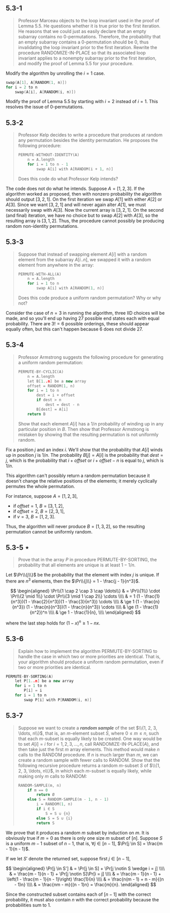 ## 5.3-1

> Professor Marceau objects to the loop invariant used in the proof of Lemma 5.5. He questions whether it is true prior to the first iteration. He reasons that we could just as easily declare that an empty subarray contains no $0$-permutations. Therefore, the probability that an empty subarray contains a $0$-permutation should be $0$, thus invalidating the loop invariant prior to the first iteration. Rewrite the procedure $\text{RANDOMIZE-IN-PLACE}$ so that its associated loop invariant applies to a nonempty subarray prior to the first iteration, and modify the proof of Lemma 5.5 for your procedure.

Modify the algorithm by unrolling the $i = 1$ case.

```cpp
swap(A[1], A[RANDOM(1, n)])
for i = 2 to n
    swap(A[i], A[RANDOM(i, n)])
```

Modify the proof of Lemma 5.5 by starting with $i = 2$ instead of $i = 1$. This resolves the issue of $0$-permutations.

## 5.3-2

> Professor Kelp decides to write a procedure that produces at random any permutation besides the identity permutation. He proposes the following procedure:
>
> ```cpp
> PERMUTE-WITHOUT-IDENTITY(A)
>     n = A.length
>     for i = 1 to n - 1
>         swap A[i] with A[RANDOM(i + 1, n)]
> ```
>
> Does this code do what Professor Kelp intends?

The code does not do what he intends. Suppose $A = [1, 2, 3]$. If the algorithm worked as proposed, then with nonzero probability the algorithm should output $[3, 2, 1]$. On the first iteration we swap $A[1]$ with either $A[2]$ or $A[3]$. Since we want $[3, 2, 1]$ and will never again alter $A[1]$, we must necessarily swap with $A[3]$. Now the current array is $[3, 2, 1]$. On the second (and final) iteration, we have no choice but to swap $A[2]$ with $A[3]$, so the resulting array is $[3, 1, 2]$. Thus, the procedure cannot possibly be producing random non-identity permutations.

## 5.3-3

> Suppose that instead of swapping element $A[i]$ with a random element from the subarray $A[i..n]$, we swapped it with a random element from anywhere in the array:
>
> ```cpp
> PERMUTE-WITH-ALL(A)
>     n = A.length
>     for i = 1 to n
>         swap A[i] with A[RANDOM(1, n)]
> ```
>
> Does this code produce a uniform random permutation? Why or why not?

Consider the case of $n = 3$ in running the algorithm, three IID choices will be made, and so you'll end up having $27$ possible end states each with equal probability. There are $3! = 6$ possible orderings, these should appear equally often, but this can't happen because $6$ does not divide $27$.

## 5.3-4

> Professor Armstrong suggests the following procedure for generating a uniform random permutation:
>
> ```cpp
> PERMUTE-BY-CYCLIC(A)
>     n = A.length
>     let B[1..n] be a new array
>     offset = RANDOM(1, n)
>     for i = 1 to n
>         dest = i + offset
>         if dest > n
>             dest = dest - n
>         B[dest] = A[i]
>     return B
> ```
>
> Show that each element $A[i]$ has a $1 / n$ probability of winding up in any particular position in $B$. Then show that Professor Armstrong is mistaken by showing that the resulting permutation is not uniformly random.

Fix a position $j$ and an index $i$. We'll show that the probability that $A[i]$ winds up in position $j$ is $1 / n$. The probability $B[j] = A[i]$ is the probability that $dest = j$, which is the probability that $i + offset$ or $i + offset − n$ is equal to $j$, which is $1 / n$.

This algorithm can't possibly return a random permutation because it doesn't change the relative positions of the elements; it merely cyclically permutes the whole permutation.

For instance, suppose $A = [1, 2, 3]$,

- if $offset = 1$, $B = [3, 1, 2]$,
- if $offset = 2$, $B = [2, 3, 1]$,
- if $v = 3$, $B = [1, 2, 3]$.

Thus, the algorithm will never produce $B = [1, 3, 2]$, so the resulting permutation cannot be uniformly random.

## 5.3-5 $\star$

> Prove that in the array $P$ in procedure $\text{PERMUTE-BY-SORTING}$, the probability that all elements are unique is at least $1 - 1 / n$.

Let $\Pr\\{j\\}$ be the probability that the element with index $j$ is unique. If there are $n^3$ elements, then the $\Pr\\{j\\} = 1 - \frac{j - 1}{n^3}$.

$$
\begin{aligned}
\Pr\\{1 \cap 2 \cap 3 \cap \ldots\\}
    & =   \Pr\\{1\\} \cdot \Pr\\{2 \mid 1\\} \cdot \Pr\\{3 \mid 1 \cap 2\\} \cdots \\\\
    & =   1 (1 - \frac{1}{n^3})(1 - \frac{2}{n^3})(1 - \frac{3}{n^3}) \cdots \\\\
    & \ge 1 (1 - \frac{n}{n^3}) (1 - \frac{n}{n^3})(1 - \frac{n}{n^3}) \cdots \\\\
    & \ge (1 - \frac{1}{n^2})^n \\\\
    & \ge 1 - \frac{1}{n}, \\\\
\end{aligned}
$$

where the last step holds for $(1 - x)^n \ge 1 - nx$.

## 5.3-6

> Explain how to implement the algorithm $\text{PERMUTE-BY-SORTING}$ to handle the case in which two or more priorities are identical. That is, your algorithm should produce a uniform random permutation, even if two or more priorities are identical.

```cpp
PERMUTE-BY-SORTING(A)
    let P[1..n] be a new array
    for i = 1 to n
        P[i] = i
    for i = 1 to n
        swap P[i] with P[RANDOM(i, n)]
```

## 5.3-7

> Suppose we want to create a **_random sample_** of the set $\\{1, 2, 3, \ldots, n\\}$, that is, an $m$-element subset $S$, where $0 \le m \le n$, such that each $m$-subset is equally likely to be created. One way would be to set $A[i] = i$ for $i = 1, 2, 3, \ldots, n$, call $\text{RANDOMIZE-IN-PLACE}(A)$, and then take just the first $m$ array elements. This method would make $n$ calls to the $\text{RANDOM}$ procedure. If $n$ is much larger than $m$, we can create a random sample with fewer calls to $\text{RANDOM}$. Show that the following recursive procedure returns a random $m$-subset $S$ of $\\{1, 2, 3, \ldots, n\\}$, in which each $m$-subset is equally likely, while making only $m$ calls to $\text{RANDOM}$:
>
> ```cpp
> RANDOM-SAMPLE(m, n)
>     if m == 0
>         return Ø
>     else S = RANDOM-SAMPLE(m - 1, n - 1)
>         i = RANDOM(1, n)
>         if i ∈ S
>             S = S ∪ {n}
>         else S = S ∪ {i}
>         return S
> ```

We prove that it produces a random $m$ subset by induction on $m$. It is obviously true if $m = 0$ as there is only one size $m$ subset of $[n]$. Suppose $S$ is a uniform $m − 1$ subset of $n − 1$, that is, $\forall j \in [n - 1]$, $\Pr[j \in S] = \frac{m - 1}{n - 1}$.

If we let $S'$ denote the returned set, suppose first $j \in [n − 1]$,

$$
\begin{aligned}
\Pr[j \in S']
    & = \Pr[j \in S] + \Pr[j \notin S \wedge i = j] \\\\
    & = \frac{m - 1}{n - 1} + \Pr[j \notin S]\Pr[i = j] \\\\
    & = \frac{m - 1}{n - 1} + \left(1 - \frac{m - 1}{n - 1}\right) \frac{1}{n} \\\\
    & = \frac{n(m - 1) + n - m}{(n - 1)n} \\\\
    & = \frac{nm - m}{(n - 1)n} = \frac{m}{n}.
\end{aligned}
$$

Since the constructed subset contains each of $[n − 1]$ with the correct probability, it must also contain $n$ with the correct probability because the probabilities sum to $1$.
